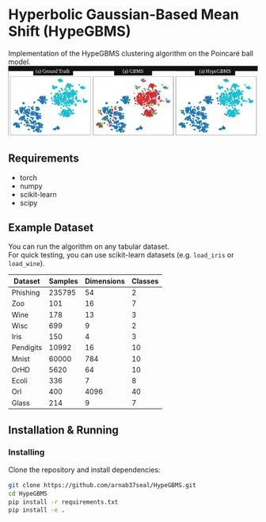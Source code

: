 # Hyperbolic Gaussian-Based Mean Shift (HypeGBMS)

Implementation of the HypeGBMS clustering algorithm on the Poincaré ball model.
![images](https://github.com/arnab37seal/HypeGBMS/blob/main/hypegbms.png)

## Requirements
- torch
- numpy
- scikit-learn
- scipy

## Example Dataset
You can run the algorithm on any tabular dataset.  
For quick testing, you can use scikit-learn datasets (e.g. `load_iris` or `load_wine`).

| Dataset      | Samples | Dimensions | Classes |
|-------------|---------|-----------|---------|
| Phishing    | 235795    | 54        | 2       |
| Zoo         | 101     | 16        | 7       |
| Wine        | 178     | 13        | 3       |
| Wisc        | 699     | 9         | 2       |
| Iris        | 150     | 4         | 3       |
| Pendigits   | 10992   | 16        | 10      |
| Mnist       | 60000   | 784       | 10      |
| OrHD        | 5620    | 64        | 10      |
| Ecoli       | 336     | 7         | 8       |
| Orl         | 400     | 4096      | 40      |
| Glass       | 214     | 9         | 7       |



## Installation & Running
### Installing
Clone the repository and install dependencies:

```bash
git clone https://github.com/arnab37seal/HypeGBMS.git
cd HypeGBMS
pip install -r requirements.txt
pip install -e .

